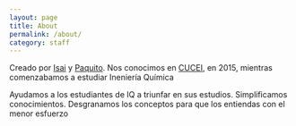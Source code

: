 ```yaml
---
layout: page
title: About
permalink: /about/
category: staff
---
```


Creado por [Isai](/about/Isai.html) y [Paquito](/about/Paquito.html). Nos conocimos en [CUCEI](http://www.cucei.udg.mx/), en 2015, mientras comenzabamos a estudiar Ineniería Química

Ayudamos a los estudiantes de IQ a triunfar en sus estudios. Simplificamos conocimientos. Desgranamos los conceptos para que los entiendas con el menor esfuerzo
